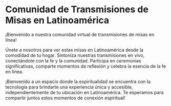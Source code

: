 # Comunidad de Transmisiones de Misas en Latinoamérica

¡Bienvenido a nuestra comunidad virtual de transmisiones de misas en línea!

Únete a nosotros para ver estas misas en Latinoamérica desde la comodidad de tu hogar. Sintoniza nuestras transmisiones en vivo, conectándote con la fe y la comunidad. Participa en ceremonias significativas, comparte momentos de reflexión y celebra la esencia de la fe en línea.

¡Bienvenido a un espacio donde la espiritualidad se encuentra con la tecnología para brindarte una experiencia única y accesible, independientemente de tu ubicación en Latinoamérica. Te esperamos para compartir juntos estos momentos de conexión espiritual!
